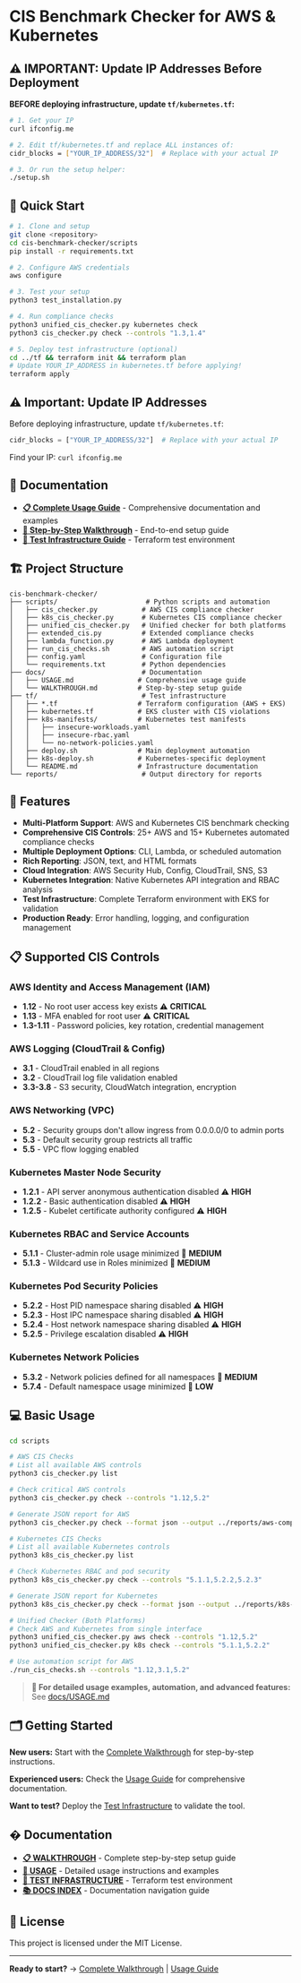 # CIS Benchmark Checker for AWS & Kubernetes

## ⚠️ IMPORTANT: Update IP Addresses Before Deployment

**BEFORE deploying infrastructure, update `tf/kubernetes.tf`:**
```bash
# 1. Get your IP
curl ifconfig.me

# 2. Edit tf/kubernetes.tf and replace ALL instances of:
cidr_blocks = ["YOUR_IP_ADDRESS/32"]  # Replace with your actual IP

# 3. Or run the setup helper:
./setup.sh
```

## 🚀 Quick Start

```bash
# 1. Clone and setup
git clone <repository>
cd cis-benchmark-checker/scripts
pip install -r requirements.txt

# 2. Configure AWS credentials  
aws configure

# 3. Test your setup
python3 test_installation.py

# 4. Run compliance checks
python3 unified_cis_checker.py kubernetes check
python3 cis_checker.py check --controls "1.3,1.4"

# 5. Deploy test infrastructure (optional)
cd ../tf && terraform init && terraform plan
# Update YOUR_IP_ADDRESS in kubernetes.tf before applying!
terraform apply
```

## ⚠️ Important: Update IP Addresses

Before deploying infrastructure, update `tf/kubernetes.tf`:
```terraform
cidr_blocks = ["YOUR_IP_ADDRESS/32"]  # Replace with your actual IP
```

Find your IP: `curl ifconfig.me`

## 📖 Documentation

- **[📋 Complete Usage Guide](docs/USAGE.md)** - Comprehensive documentation and examples
- **[🚀 Step-by-Step Walkthrough](docs/WALKTHROUGH.md)** - End-to-end setup guide
- **[🧪 Test Infrastructure Guide](tf/README.md)** - Terraform test environment

## 🏗️ Project Structure

```
cis-benchmark-checker/
├── scripts/                      # Python scripts and automation
│   ├── cis_checker.py           # AWS CIS compliance checker
│   ├── k8s_cis_checker.py       # Kubernetes CIS compliance checker
│   ├── unified_cis_checker.py   # Unified checker for both platforms
│   ├── extended_cis.py          # Extended compliance checks
│   ├── lambda_function.py       # AWS Lambda deployment
│   ├── run_cis_checks.sh        # AWS automation script
│   ├── config.yaml              # Configuration file
│   └── requirements.txt         # Python dependencies
├── docs/                        # Documentation
│   ├── USAGE.md                # Comprehensive usage guide
│   └── WALKTHROUGH.md          # Step-by-step setup guide
├── tf/                          # Test infrastructure
│   ├── *.tf                    # Terraform configuration (AWS + EKS)
│   ├── kubernetes.tf           # EKS cluster with CIS violations
│   ├── k8s-manifests/          # Kubernetes test manifests
│   │   ├── insecure-workloads.yaml
│   │   ├── insecure-rbac.yaml
│   │   └── no-network-policies.yaml
│   ├── deploy.sh               # Main deployment automation
│   ├── k8s-deploy.sh           # Kubernetes-specific deployment
│   └── README.md               # Infrastructure documentation
└── reports/                     # Output directory for reports
```

## 🎯 Features

- **Multi-Platform Support**: AWS and Kubernetes CIS benchmark checking
- **Comprehensive CIS Controls**: 25+ AWS and 15+ Kubernetes automated compliance checks
- **Multiple Deployment Options**: CLI, Lambda, or scheduled automation
- **Rich Reporting**: JSON, text, and HTML formats
- **Cloud Integration**: AWS Security Hub, Config, CloudTrail, SNS, S3
- **Kubernetes Integration**: Native Kubernetes API integration and RBAC analysis
- **Test Infrastructure**: Complete Terraform environment with EKS for validation
- **Production Ready**: Error handling, logging, and configuration management

## 📋 Supported CIS Controls

### AWS Identity and Access Management (IAM)
- **1.12** - No root user access key exists ⚠️ **CRITICAL**
- **1.13** - MFA enabled for root user ⚠️ **CRITICAL**
- **1.3-1.11** - Password policies, key rotation, credential management

### AWS Logging (CloudTrail & Config)
- **3.1** - CloudTrail enabled in all regions
- **3.2** - CloudTrail log file validation enabled
- **3.3-3.8** - S3 security, CloudWatch integration, encryption

### AWS Networking (VPC)
- **5.2** - Security groups don't allow ingress from 0.0.0.0/0 to admin ports
- **5.3** - Default security group restricts all traffic
- **5.5** - VPC flow logging enabled

### Kubernetes Master Node Security
- **1.2.1** - API server anonymous authentication disabled ⚠️ **HIGH**
- **1.2.2** - Basic authentication disabled ⚠️ **HIGH**
- **1.2.5** - Kubelet certificate authority configured ⚠️ **HIGH**

### Kubernetes RBAC and Service Accounts
- **5.1.1** - Cluster-admin role usage minimized 🔶 **MEDIUM**
- **5.1.3** - Wildcard use in Roles minimized 🔶 **MEDIUM**

### Kubernetes Pod Security Policies
- **5.2.2** - Host PID namespace sharing disabled ⚠️ **HIGH**
- **5.2.3** - Host IPC namespace sharing disabled ⚠️ **HIGH**
- **5.2.4** - Host network namespace sharing disabled ⚠️ **HIGH**
- **5.2.5** - Privilege escalation disabled ⚠️ **HIGH**

### Kubernetes Network Policies
- **5.3.2** - Network policies defined for all namespaces 🔶 **MEDIUM**
- **5.7.4** - Default namespace usage minimized 🔷 **LOW**

## 💻 Basic Usage

```bash
cd scripts

# AWS CIS Checks
# List all available AWS controls
python3 cis_checker.py list

# Check critical AWS controls
python3 cis_checker.py check --controls "1.12,5.2"

# Generate JSON report for AWS
python3 cis_checker.py check --format json --output ../reports/aws-compliance.json

# Kubernetes CIS Checks
# List all available Kubernetes controls
python3 k8s_cis_checker.py list

# Check Kubernetes RBAC and pod security
python3 k8s_cis_checker.py check --controls "5.1.1,5.2.2,5.2.3"

# Generate JSON report for Kubernetes
python3 k8s_cis_checker.py check --format json --output ../reports/k8s-compliance.json

# Unified Checker (Both Platforms)
# Check AWS and Kubernetes from single interface
python3 unified_cis_checker.py aws check --controls "1.12,5.2"
python3 unified_cis_checker.py k8s check --controls "5.1.1,5.2.2"

# Use automation script for AWS
./run_cis_checks.sh --controls "1.12,3.1,5.2"
```

> **📘 For detailed usage examples, automation, and advanced features:** See [docs/USAGE.md](docs/USAGE.md)

## 🗂️ Getting Started

**New users:** Start with the [Complete Walkthrough](docs/WALKTHROUGH.md) for step-by-step instructions.

**Experienced users:** Check the [Usage Guide](docs/USAGE.md) for comprehensive documentation.

**Want to test?** Deploy the [Test Infrastructure](tf/README.md) to validate the tool.

## � Documentation

- **[📋 WALKTHROUGH](docs/WALKTHROUGH.md)** - Complete step-by-step setup guide
- **[📘 USAGE](docs/USAGE.md)** - Detailed usage instructions and examples  
- **[🧪 TEST INFRASTRUCTURE](tf/README.md)** - Terraform test environment
- **[📚 DOCS INDEX](DOCS.md)** - Documentation navigation guide

## 📄 License

This project is licensed under the MIT License.

---

**Ready to start?** → [Complete Walkthrough](docs/WALKTHROUGH.md) | [Usage Guide](docs/USAGE.md)
